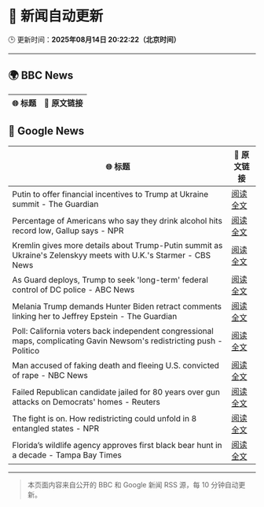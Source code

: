 # 🧠 新闻自动更新

🕒 更新时间：**2025年08月14日 20:22:22（北京时间）**

---

## 🌍 BBC News

| 🌐 标题 | 🔗 原文链接 |
|--------|-------------|

## 📰 Google News

| 🌐 标题 | 🔗 原文链接 |
|--------|-------------|
| Putin to offer financial incentives to Trump at Ukraine summit - The Guardian | [阅读全文](https://news.google.com/rss/articles/CBMirAFBVV95cUxPMHhxOWFCamt5akxvUmNsZ3BlMWQtQWRadW1FVmcxcEpVYXlhZU41RFNUWi1lUFJHRnlFQVJITjlKcW1PdDNqTUNBOHI1M0V2cVVKOGlOQjFYWko1aVJPbU92Rjh1blgtRi1zVVBaREd2WmJlUGh1WWtCZjVxNjJnX1hlMHFzNXVJOG1sVElyZzdZZVdNbFRnNWxrUG8yaWxWYVlJS2pBdXk3dzJt?oc=5) |
| Percentage of Americans who say they drink alcohol hits record low, Gallup says - NPR | [阅读全文](https://news.google.com/rss/articles/CBMijAFBVV95cUxOZTF6b3NqVmxXME1JOHR3amYxRGo4bDdUbXFlaG5RTlhxNFU1NlVrdW50eUNuTHhIY2R6bWlGa1JLeUludjRlODN1RzFBV2ZmOG9QUmVZTDdxLUVGUXRsSERqTGRYTDk3dV9yOG1VOVhRNDVROUpGLTAwOHFlZnFjUmE2LUszY2swYXZaXw?oc=5) |
| Kremlin gives more details about Trump-Putin summit as Ukraine's Zelenskyy meets with U.K.'s Starmer - CBS News | [阅读全文](https://news.google.com/rss/articles/CBMikgFBVV95cUxNVDlaX2V5RUN1Wlp3U1JqaGtPZHpNVnBHOEpxUHJ3alRQN3B0U09DOWFqNExXYlRSdmltcFJaUi1qX1pSd0Z1T3N3ZlR6UGpZcGNZMTRhdDNpdk1IMERyaGxYekRISHhWaGlzWnBuWXZDb0FoZERVREZwS09sU0JjR2JoRTdEVHVGaXJ2QlUxb3B3Z9IBlwFBVV95cUxQNWFMRVVEbHJCMExJSE9yRWl2TWFYVG9vYWRhWldZa0JwdWlVOVZHdEZHaFRtWDhkVWF6LXRUU0pkWTlCVVYwWlJsSUtoWlB5UEYwblZKbV9WWWRQTHBFNXMyZWxtUTBmei1pZ1lHSzFoZkhNRFRwVkt3WC1nc0pzZnBkSmJlOTRKVWdqSUhyLTdGWUdmYU0w?oc=5) |
| As Guard deploys, Trump to seek 'long-term' federal control of DC police - ABC News | [阅读全文](https://news.google.com/rss/articles/CBMipgFBVV95cUxQdkFqSGJDQ0txd3RFNWVSX3M3b2hsSmFhTk1aeHllcDhqdkxEcGxBcGlZd2R6UGFOc0tJOHpvbnJmOEwydEdVUk9sd1JUczdETDlXemh6cHBjMnNuNzlqc3JqR1hFczkwRXBOMDNpM0FtLU9MVFFDSWxkV3pidS0tWWhVY1BtN295YU5qaHdKSzRMdVNpNURSRWUxZmg0VTlmN1hnazlR0gGrAUFVX3lxTE12UjhrcjFSMUdTRTNlaWkzOFZ6VkNjd09fbWhzemFlMDdRYmVHSHdYb25JNXZYVGQtb19zRkNTdE9nN2lXeGYwc3JjSkVzZWJ6bWRtSFRvaVZ3WnF4UzBQaVBxQ0ZRdk54dzdoeUtwNWs2a1k5QTZRUEhFaU1kU0FJekNObmJuekZ4enNLVnI0T3RYNzQ0TDNqX0tkTGxuUUE5dDVUWUJyTzN2dw?oc=5) |
| Melania Trump demands Hunter Biden retract comments linking her to Jeffrey Epstein - The Guardian | [阅读全文](https://news.google.com/rss/articles/CBMiygFBVV95cUxNQlRwQ2U1TVZPVjJzcG1aVl9RdXFySUNlVDREa2FTNWZwbFpMUW9LY3B6Yl85ZERKR3F3T1RQdWFfMmdTeEZBa2pTUW5mRmJjaXdCeDZ4eHdUa0l2YUNZX0t3RzRiamdtZ1RpMmFyVktZUkNud1diYkNhVk5lYi1Ubjl0QW01VzVIRTBwY21Zemo2OUUxY0RXaExoMHRjMzU5N2hzd3k3b3ZNRDl1WmFKdUxzX2ZwV1VGWVJRdVlZcjBQdmRBdnJVeHBn?oc=5) |
| Poll: California voters back independent congressional maps, complicating Gavin Newsom's redistricting push - Politico | [阅读全文](https://news.google.com/rss/articles/CBMijwFBVV95cUxPMXVacVVHcm5Eb2o2RmgyLUQtVjQzXzVqZTBzZWNZa21MMlRvUU5mNXR2YzhaWXpVd2pJR2czSUcwVkp5S3BtZHdHV3hlOVR2aDY1QmNvZU1wUzhxM0lkY3lGdHdHUWFQQ0Rxal9zM1dzRmtHNElVcUhzY2RfbE1XOFR2c2VxOXFUQ3NIWlBBSQ?oc=5) |
| Man accused of faking death and fleeing U.S. convicted of rape - NBC News | [阅读全文](https://news.google.com/rss/articles/CBMinwFBVV95cUxNMGVabDZsSEhobG1HdWVWSm5teXNkbHdPcXU0UHRVNDRONkE5S3pxSG9BVkFRUFdseHV0RERnSVVnME56ZC1iNGlidTUzbWl0b3FPeHhRS1JKU0FSWW5hdE51a2F3bWNqY2lXZnk1UlZRZXdIdjBtcks1R2NWNVoxZ2VJRUhIZUpUMHI4eU13TER1M0d2eW1XQ2dTNTdxdDjSAVZBVV95cUxNZFhfRHNLRTNYWXZudG5FbEZUbGd5ZENEVmFtdTUyVGVrSHFzMWt3MnBZakZ4bnNvVF9fUm5OQXBUMzM2MW5EQTFRbnVoSXR1Ukpiekw4UQ?oc=5) |
| Failed Republican candidate jailed for 80 years over gun attacks on Democrats' homes - Reuters | [阅读全文](https://news.google.com/rss/articles/CBMivgFBVV95cUxOUWJWVWlHdk9HN09MRk5tbGNUaTFoNG9yUjJ2ZktfdEx6UHlNSE5Ncy1FUjA1Nlk2TVVIYnZ1aGR3U2xPd1dYM1VVS3RGaDE2WEh5Ykd6bFRHeGdsRFJXTjBIZERvdzNHVU9DMXI1RW1VdVVOLXdhSjRpX20xV254U21VaFMySk5zRWhZalAtckxObDhFNWtxSnJneVhQZDZfenpuQjVxYlZKUUI5Z3VueE1JVnZWX2lIVmd5eC13?oc=5) |
| The fight is on. How redistricting could unfold in 8 entangled states - NPR | [阅读全文](https://news.google.com/rss/articles/CBMilAFBVV95cUxPcnV4TFotaWZ5a0J3MWhIWWJrRUZhYm1QRkZyMHdDSmpRQ0NoNFFoOE84YnZ6T0xNa0ozWm8xNmdkekNuNHJDb3RqNjI5dzZwaTZnVF9VQnllb0dkUHdXbUlnM2loMXZLRlpJMG1CRVRjYkN6MGNxRGFLMmZTSUxOS2JvZmszYTV1M1ZvRTYtUU9OMEdm?oc=5) |
| Florida’s wildlife agency approves first black bear hunt in a decade - Tampa Bay Times | [阅读全文](https://news.google.com/rss/articles/CBMigwFBVV95cUxNV1lPV0UzY3BJbGczak5OYWVZMElwbUZhMUVET19SSWl4MERxNXZiNllqd0phZTJaSnRqd0hmSkRuT0JjY0c0bXFLODFlMlBzdlhmWGVHSjA5ZGlTZnRwTUwyUDBkbWNORmMzYU9sbGRMdkctNnB0Z0JhM3dFYWNadkd2MA?oc=5) |

---
> 本页面内容来自公开的 BBC 和 Google 新闻 RSS 源，每 10 分钟自动更新。